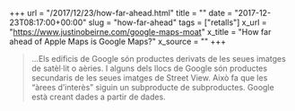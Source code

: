 +++
url = "/2017/12/23/how-far-ahead.html"
title = ""
date = "2017-12-23T08:17:00+00:00"
slug = "how-far-ahead"
tags = ["retalls"]
x_url = "https://www.justinobeirne.com/google-maps-moat"
x_title = "How far ahead of Apple Maps is Google Maps?"
x_source = ""
+++


> …Els edificis de Google són productes derivats de les seues imatges de satèl·lit o aèries. I alguns dels llocs de Google són productes secundaris de les seues imatges de Street View. Això fa que les “àrees d’interès” siguin un subproducte de subproductes. Google està creant dades a partir de dades.
